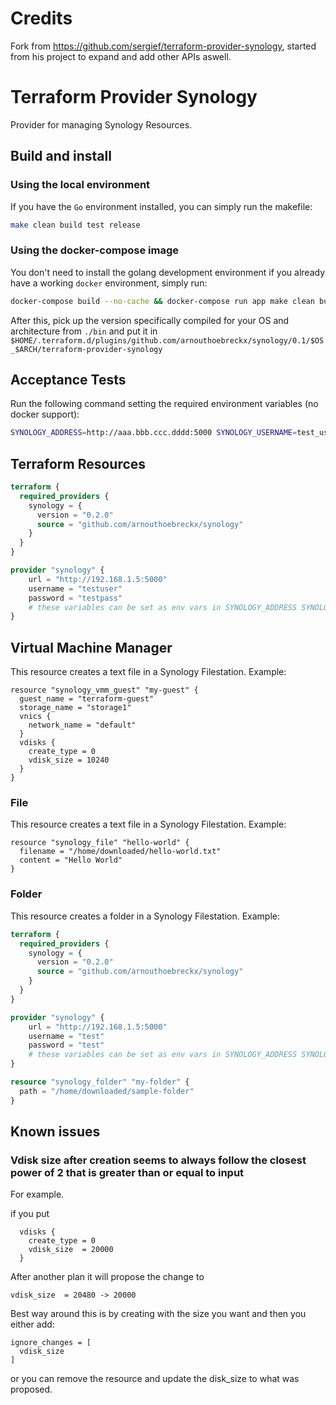 # Credits

Fork from https://github.com/sergief/terraform-provider-synology, started from his project to expand and add other APIs aswell.

# Terraform Provider Synology

Provider for managing Synology Resources.

## Build and install
### Using the local environment
If you have the `Go` environment installed, you can simply run the makefile:
```bash
make clean build test release
```
### Using the docker-compose image
You don't need to install the golang development environment if you already have a working `docker` environment, simply run:
```bash
docker-compose build --no-cache && docker-compose run app make clean build test release
```

After this, pick up the version specifically compiled for your OS and architecture from `./bin` and put it in `$HOME/.terraform.d/plugins/github.com/arnouthoebreckx/synology/0.1/$OS_$ARCH/terraform-provider-synology`


## Acceptance Tests
Run the following command setting the required environment variables (no docker support):
```bash
SYNOLOGY_ADDRESS=http://aaa.bbb.ccc.dddd:5000 SYNOLOGY_USERNAME=test_user SYNOLOGY_PASSWORD=test_password make testacc
```

## Terraform Resources

```terraform
terraform {
  required_providers {
    synology = {
      version = "0.2.0"
      source = "github.com/arnouthoebreckx/synology"
    }
  }
}

provider "synology" {
    url = "http://192.168.1.5:5000"
    username = "testuser"
    password = "testpass"
    # these variables can be set as env vars in SYNOLOGY_ADDRESS SYNOLOGY_USERNAME and SYNOLOGY_PASSWORD
}
```
## Virtual Machine Manager
This resource creates a text file in a Synology Filestation.
Example:

```
resource "synology_vmm_guest" "my-guest" {
  guest_name = "terraform-guest"
  storage_name = "storage1"
  vnics {
    network_name = "default"
  }
  vdisks {
    create_type = 0
    vdisk_size = 10240
  }
}

```

### File

This resource creates a text file in a Synology Filestation.
Example:

```
resource "synology_file" "hello-world" {
  filename = "/home/downloaded/hello-world.txt"
  content = "Hello World"
}
```

### Folder

This resource creates a folder in a Synology Filestation.
Example:
```terraform
terraform {
  required_providers {
    synology = {
      version = "0.2.0"
      source = "github.com/arnouthoebreckx/synology"
    }
  }
}

provider "synology" {
    url = "http://192.168.1.5:5000"
    username = "test"
    password = "test"
    # these variables can be set as env vars in SYNOLOGY_ADDRESS SYNOLOGY_USERNAME and SYNOLOGY_PASSWORD
}

resource "synology_folder" "my-folder" {
  path = "/home/downloaded/sample-folder"
}
```

## Known issues

### Vdisk size after creation seems to always follow the closest power of 2 that is greater than or equal to input
For example.

if you put

```
  vdisks {
    create_type = 0
    vdisk_size  = 20000
  }
```

After another plan it will propose the change to 

```
vdisk_size  = 20480 -> 20000
```

Best way around this is by creating with the size you want and then you either add:

```
ignore_changes = [
  vdisk_size
]
```

or you can remove the resource and update the disk_size to what was proposed.
